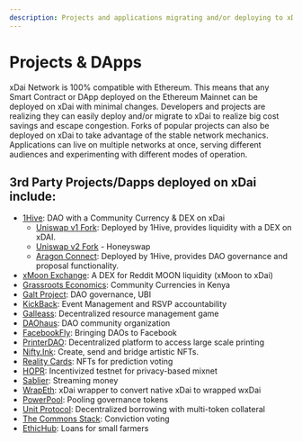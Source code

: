 ```yaml
---
description: Projects and applications migrating and/or deploying to xDai
---
```


# Projects & DApps

xDai Network is 100% compatible with Ethereum. This means that any Smart Contract or DApp deployed on the Ethereum Mainnet can be deployed on xDai with minimal changes. Developers and projects are realizing they can easily deploy and/or migrate to xDai to realize big cost savings and escape congestion.  Forks of popular projects can also be deployed on xDai to take advantage of the stable network mechanics. Applications can live on multiple networks at once, serving different audiences and experimenting with different modes of operation.

## 3rd Party Projects/Dapps deployed on xDai include:

* [1Hive](1hive.md): DAO with a Community Currency & DEX on xDai
  * [Uniswap v1 Fork](https://uniswap.1hive.org/swap): Deployed by 1Hive, provides liquidity with a DEX on xDAI.
  * [Uniswap v2 Fork](https://honeyswap.org/#/) - Honeyswap
  * [Aragon Connect](https://1hive.org/): Deployed by 1Hive, provides DAO governance and proposal functionality.
* [xMoon Exchange](https://xmoon.exchange/): A DEX for Reddit MOON liquidity \(xMoon to xDai\)
* [Grassroots Economics](../use-cases/community-currencies.md):  Community Currencies in Kenya
* [Galt Project](../use-cases/dao-governance.md): DAO governance, UBI
* [KickBack](https://medium.com/wearekickback/kickback-x-the-three-experimental-new-features-bb75e1149022): Event Management and RSVP accountability
* [Galleass](galleass.io.md): Decentralized resource management game
* [DAOhaus](https://xdai.daohaus.club/): DAO community organization
* [FacebookFly](https://fbfly.xyz/): Bringing DAOs to Facebook
* [PrinterDAO](https://aragon.1hive.org/#/printerdao/): Decentralized platform to access large scale printing
* [Nifty.Ink](https://nifty.ink/):  Create, send and bridge artistic NFTs.
* [Reality Cards](https://realitycards.io/): NFTs for prediction voting
* [HOPR](https://www.coindesk.com/hopr-token-incentive-program-mixnet): Incentivized testnet for privacy-based mixnet
* [Sablier](https://sablier-xdai.on.fleek.co/): Streaming money
* [WrapEth](https://wrapeth.com/): xDai wrapper to convert native xDai to wrapped wxDai
* [PowerPool](https://powerpool.finance/): Pooling governance tokens
* [Unit Protocol](https://unit.xyz/): Decentralized borrowing with multi-token collateral
* [The Commons Stack](https://cv.commonsstack.org/#/): Conviction voting
* [EthicHub](https://ethichub.com/): Loans for small farmers





